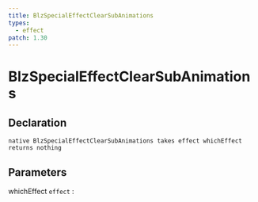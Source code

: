 ```yaml
---
title: BlzSpecialEffectClearSubAnimations
types:
  - effect
patch: 1.30
---
```


# BlzSpecialEffectClearSubAnimations

## Declaration

```jass
native BlzSpecialEffectClearSubAnimations takes effect whichEffect returns nothing
```

## Parameters
whichEffect `effect`
: 
